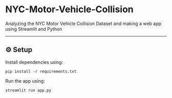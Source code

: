 # NYC-Motor-Vehicle-Collision
Analyzing the NYC Motor Vehicle Collision Dataset and making a web app using Streamlit and Python
___________________

## ⚙ Setup

Install dependencies using:

    pip install -r requirements.txt

Run the app using:

    streamlit run app.py
